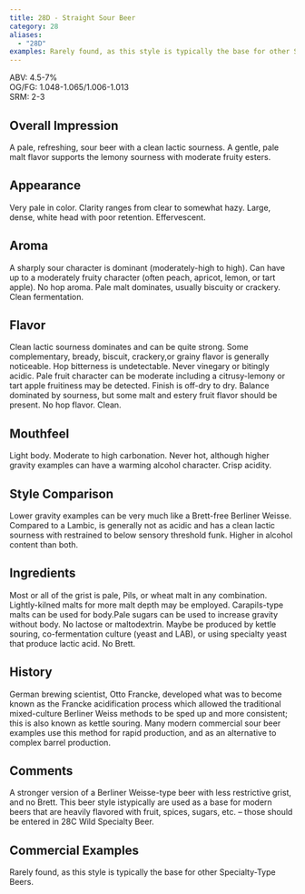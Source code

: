 ```yaml
---
title: 28D - Straight Sour Beer
category: 28
aliases: 
  - "28D"
examples: Rarely found, as this style is typically the base for other Specialty-Type Beers.
---
```


ABV: 4.5-7%  
OG/FG: 1.048-1.065/1.006-1.013  
SRM: 2-3  

## Overall Impression
A pale, refreshing, sour beer with a clean lactic sourness. A gentle, pale malt flavor supports the lemony sourness with moderate fruity esters.

## Appearance
Very pale in color. Clarity ranges from clear to somewhat hazy. Large, dense, white head with poor retention. Effervescent.

## Aroma
A sharply sour character is dominant (moderately-high to high). Can have up to a moderately fruity character (often peach, apricot, lemon, or tart apple). No hop aroma. Pale malt dominates, usually biscuity or crackery. Clean fermentation.

## Flavor
Clean lactic sourness dominates and can be quite strong. Some complementary, bready, biscuit, crackery,or grainy flavor is generally noticeable. Hop bitterness is undetectable. Never vinegary or bitingly acidic. Pale fruit character can be moderate including a citrusy-lemony or tart apple fruitiness may be detected. Finish is off-dry to dry. Balance dominated by sourness, but some malt and estery fruit flavor should be present. No hop flavor. Clean.

## Mouthfeel
Light body. Moderate to high carbonation. Never hot, although higher gravity examples can have a warming alcohol character. Crisp acidity.

## Style Comparison
Lower gravity examples can be very much like a Brett-free Berliner Weisse. Compared to a Lambic, is generally not as acidic and has a clean lactic sourness with restrained to below sensory threshold funk. Higher in alcohol content than both.

## Ingredients
Most or all of the grist is pale, Pils, or wheat malt in any combination. Lightly-kilned malts for more malt depth may be employed. Carapils-type malts can be used for body.Pale sugars can be used to increase gravity without body. No lactose or maltodextrin. Maybe be produced by kettle souring, co-fermentation culture (yeast and LAB), or using specialty yeast that produce lactic acid. No Brett.

## History
German brewing scientist, Otto Francke, developed what was to become known as the Francke acidification process which allowed the traditional mixed-culture Berliner Weiss methods to be sped up and more consistent; this is also known as kettle souring. Many modern commercial sour beer examples use this method for rapid production, and as an alternative to complex barrel production.

## Comments
A stronger version of a Berliner Weisse-type beer with less restrictive grist, and no Brett. This beer style istypically are used as a base for modern beers that are heavily flavored with fruit, spices, sugars, etc. – those should be entered in 28C Wild Specialty Beer.

## Commercial Examples
Rarely found, as this style is typically the base for other Specialty-Type Beers.